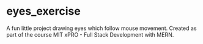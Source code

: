 # eyes_exercise
A fun little project drawing eyes which follow mouse movement. Created as part of the course MIT xPRO - Full Stack Development with MERN.
